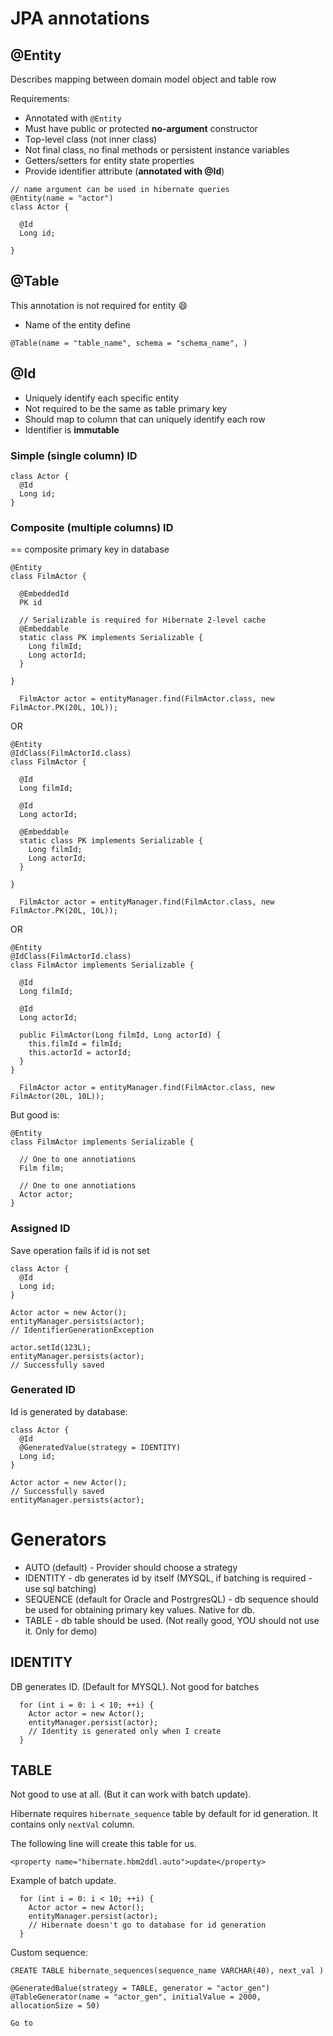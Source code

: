 # JPA annotations

## @Entity

Describes mapping between domain model object and table row

Requirements:
* Annotated with `@Entity`
* Must have public or protected **no-argument** constructor
* Top-level class (not inner class)
* Not final class, no final methods or persistent instance variables
* Getters/setters for entity state properties
* Provide identifier attribute (**annotated with @Id**)

```
// name argument can be used in hibernate queries
@Entity(name = "actor")
class Actor {
 
  @Id
  Long id;

}
```

## @Table

This annotation is not required for entity :smile:

* Name of the entity define

```
@Table(name = "table_name", schema = "schema_name", )
```

## @Id

* Uniquely identify each specific entity
* Not required to be the same as table primary key
* Should map to column that can uniquely identify each row
* Identifier is **immutable**

### Simple (single column) ID

```
class Actor {
  @Id
  Long id;
}
```

### Composite (multiple columns) ID

== composite primary key in database

```
@Entity
class FilmActor {

  @EmbeddedId
  PK id

  // Serializable is required for Hibernate 2-level cache
  @Embeddable
  static class PK implements Serializable {
    Long filmId;
    Long actorId;
  }

}
```

```
  FilmActor actor = entityManager.find(FilmActor.class, new FilmActor.PK(20L, 10L));
```

OR

```
@Entity
@IdClass(FilmActorId.class)
class FilmActor {

  @Id
  Long filmId;

  @Id
  Long actorId;

  @Embeddable
  static class PK implements Serializable {
    Long filmId;
    Long actorId;
  }

}
```

```
  FilmActor actor = entityManager.find(FilmActor.class, new FilmActor.PK(20L, 10L));
```

OR

```
@Entity
@IdClass(FilmActorId.class)
class FilmActor implements Serializable {

  @Id
  Long filmId;

  @Id
  Long actorId;
  
  public FilmActor(Long filmId, Long actorId) {
    this.filmId = filmId;
    this.actorId = actorId;
  }
}
```

```
  FilmActor actor = entityManager.find(FilmActor.class, new FilmActor(20L, 10L));
```

But good is:

```
@Entity
class FilmActor implements Serializable {

  // One to one annotiations
  Film film;

  // One to one annotiations
  Actor actor;  
}
```


### Assigned ID

Save operation fails if id is not set

```
class Actor {
  @Id
  Long id;
}
```

```
Actor actor = new Actor();
entityManager.persists(actor);
// IdentifierGenerationException

actor.setId(123L);
entityManager.persists(actor);
// Successfully saved

```

### Generated ID

Id is generated by database:

```
class Actor {
  @Id
  @GeneratedValue(strategy = IDENTITY)
  Long id;
}
```

```
Actor actor = new Actor();
// Successfully saved
entityManager.persists(actor);
```

# Generators


* AUTO (default) - Provider should choose a strategy
* IDENTITY - db generates id by itself (MYSQL, if batching is required - use sql batching)
* SEQUENCE (default for Oracle and PostrgresQL) - db sequence should be used for obtaining primary key values. Native for db.
* TABLE - db table should be used. (Not really good, YOU should not use it. Only for demo)
 

## IDENTITY

DB generates ID. (Default for MYSQL).
Not good for batches

```
  for (int i = 0: i < 10; ++i) {
    Actor actor = new Actor();
    entityManager.persist(actor);
    // Identity is generated only when I create 
  }

```

## TABLE

Not good to use at all. (But it can work with batch update).

Hibernate requires `hibernate_sequence` table by default for id generation. It contains only `nextVal` column.

The following line will create this table for us.

```
<property name="hibernate.hbm2ddl.auto">update</property>
```

Example of batch update.

```
  for (int i = 0: i < 10; ++i) {
    Actor actor = new Actor();
    entityManager.persist(actor);
    // Hibernate doesn't go to database for id generation 
  }

```

Custom sequence:

```
CREATE TABLE hibernate_sequences(sequence_name VARCHAR(40), next_val )
```

```
@GeneratedBalue(strategy = TABLE, generator = "actor_gen")
@TableGenerator(name = "actor_gen", initialValue = 2000, allocationSize = 50)
```

```
Go to 
```